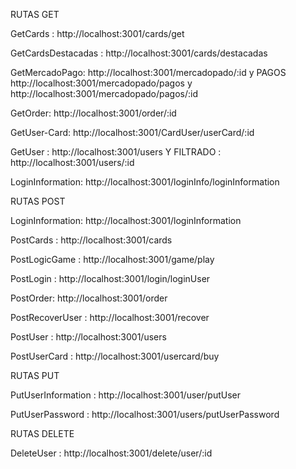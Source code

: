 RUTAS GET

GetCards : http://localhost:3001/cards/get

GetCardsDestacadas : http://localhost:3001/cards/destacadas

GetMercadoPago: http://localhost:3001/mercadopado/:id y PAGOS http://localhost:3001/mercadopado/pagos y http://localhost:3001/mercadopado/pagos/:id

GetOrder: http://localhost:3001/order/:id

GetUser-Card: http://localhost:3001/CardUser/userCard/:id

GetUser : http://localhost:3001/users Y FILTRADO : http://localhost:3001/users/:id

LoginInformation: http://localhost:3001/loginInfo/loginInformation

RUTAS POST

LoginInformation: http://localhost:3001/loginInformation

PostCards : http://localhost:3001/cards

PostLogicGame : http://localhost:3001/game/play

PostLogin : http://localhost:3001/login/loginUser

PostOrder: http://localhost:3001/order

PostRecoverUser : http://localhost:3001/recover

PostUser : http://localhost:3001/users

PostUserCard : http://localhost:3001/usercard/buy

RUTAS PUT

PutUserInformation : http://localhost:3001/user/putUser

PutUserPassword : http://localhost:3001/users/putUserPassword

RUTAS DELETE

DeleteUser : http://localhost:3001/delete/user/:id
